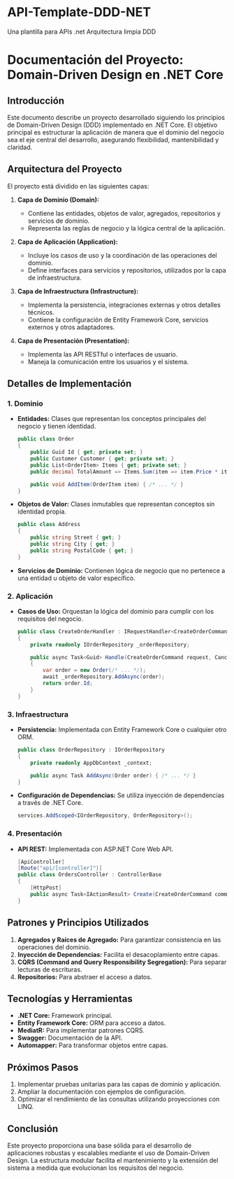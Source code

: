 # API-Template-DDD-NET
Una plantilla para APIs .net Arquitectura limpia DDD

# Documentación del Proyecto: Domain-Driven Design en .NET Core

## Introducción

Este documento describe un proyecto desarrollado siguiendo los principios de Domain-Driven Design (DDD) implementado en .NET Core. El objetivo principal es estructurar la aplicación de manera que el dominio del negocio sea el eje central del desarrollo, asegurando flexibilidad, mantenibilidad y claridad.

## Arquitectura del Proyecto

El proyecto está dividido en las siguientes capas:

1. **Capa de Dominio (Domain):**
   - Contiene las entidades, objetos de valor, agregados, repositorios y servicios de dominio.
   - Representa las reglas de negocio y la lógica central de la aplicación.

2. **Capa de Aplicación (Application):**
   - Incluye los casos de uso y la coordinación de las operaciones del dominio.
   - Define interfaces para servicios y repositorios, utilizados por la capa de infraestructura.

3. **Capa de Infraestructura (Infrastructure):**
   - Implementa la persistencia, integraciones externas y otros detalles técnicos.
   - Contiene la configuración de Entity Framework Core, servicios externos y otros adaptadores.

4. **Capa de Presentación (Presentation):**
   - Implementa las API RESTful o interfaces de usuario.
   - Maneja la comunicación entre los usuarios y el sistema.

## Detalles de Implementación

### 1. Dominio

- **Entidades:** Clases que representan los conceptos principales del negocio y tienen identidad.
  ```csharp
  public class Order
  {
      public Guid Id { get; private set; }
      public Customer Customer { get; private set; }
      public List<OrderItem> Items { get; private set; }
      public decimal TotalAmount => Items.Sum(item => item.Price * item.Quantity);

      public void AddItem(OrderItem item) { /* ... */ }
  }
  ```

- **Objetos de Valor:** Clases inmutables que representan conceptos sin identidad propia.
  ```csharp
  public class Address
  {
      public string Street { get; }
      public string City { get; }
      public string PostalCode { get; }
  }
  ```

- **Servicios de Dominio:** Contienen lógica de negocio que no pertenece a una entidad u objeto de valor específico.

### 2. Aplicación

- **Casos de Uso:** Orquestan la lógica del dominio para cumplir con los requisitos del negocio.
  ```csharp
  public class CreateOrderHandler : IRequestHandler<CreateOrderCommand, Guid>
  {
      private readonly IOrderRepository _orderRepository;

      public async Task<Guid> Handle(CreateOrderCommand request, CancellationToken cancellationToken)
      {
          var order = new Order(/* ... */);
          await _orderRepository.AddAsync(order);
          return order.Id;
      }
  }
  ```

### 3. Infraestructura

- **Persistencia:** Implementada con Entity Framework Core o cualquier otro ORM.
  ```csharp
  public class OrderRepository : IOrderRepository
  {
      private readonly AppDbContext _context;

      public async Task AddAsync(Order order) { /* ... */ }
  }
  ```

- **Configuración de Dependencias:** Se utiliza inyección de dependencias a través de .NET Core.
  ```csharp
  services.AddScoped<IOrderRepository, OrderRepository>();
  ```

### 4. Presentación

- **API REST:** Implementada con ASP.NET Core Web API.
  ```csharp
  [ApiController]
  [Route("api/[controller]")]
  public class OrdersController : ControllerBase
  {
      [HttpPost]
      public async Task<IActionResult> Create(CreateOrderCommand command) { /* ... */ }
  }
  ```

## Patrones y Principios Utilizados

1. **Agregados y Raíces de Agregado:** Para garantizar consistencia en las operaciones del dominio.
2. **Inyección de Dependencias:** Facilita el desacoplamiento entre capas.
3. **CQRS (Command and Query Responsibility Segregation):** Para separar lecturas de escrituras.
4. **Repositorios:** Para abstraer el acceso a datos.

## Tecnologías y Herramientas

- **.NET Core:** Framework principal.
- **Entity Framework Core:** ORM para acceso a datos.
- **MediatR:** Para implementar patrones CQRS.
- **Swagger:** Documentación de la API.
- **Automapper:** Para transformar objetos entre capas.

## Próximos Pasos

1. Implementar pruebas unitarias para las capas de dominio y aplicación.
2. Ampliar la documentación con ejemplos de configuración.
3. Optimizar el rendimiento de las consultas utilizando proyecciones con LINQ.

## Conclusión

Este proyecto proporciona una base sólida para el desarrollo de aplicaciones robustas y escalables mediante el uso de Domain-Driven Design. La estructura modular facilita el mantenimiento y la extensión del sistema a medida que evolucionan los requisitos del negocio.


